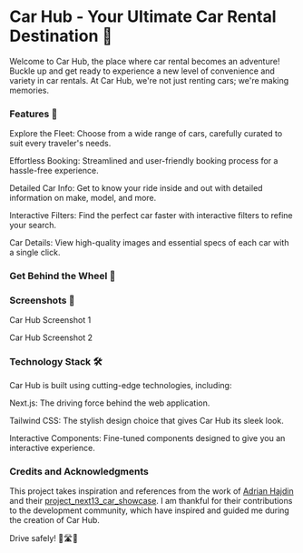 # Car Hub - Your Ultimate Car Rental Destination 🚗
Welcome to Car Hub, the place where car rental becomes an adventure! Buckle up and get ready to experience a new level of convenience and variety in car rentals. At Car Hub, we're not just renting cars; we're making memories.

### Features 🌟
Explore the Fleet: Choose from a wide range of cars, carefully curated to suit every traveler's needs.

Effortless Booking: Streamlined and user-friendly booking process for a hassle-free experience.

Detailed Car Info: Get to know your ride inside and out with detailed information on make, model, and more.

Interactive Filters: Find the perfect car faster with interactive filters to refine your search.

Car Details: View high-quality images and essential specs of each car with a single click.

### Get Behind the Wheel 🚀


### Screenshots 📸
Car Hub Screenshot 1

Car Hub Screenshot 2

### Technology Stack 🛠
Car Hub is built using cutting-edge technologies, including:

Next.js: The driving force behind the web application.

Tailwind CSS: The stylish design choice that gives Car Hub its sleek look.

Interactive Components: Fine-tuned components designed to give you an interactive experience.

### Credits and Acknowledgments

This project takes inspiration and references from the work of [Adrian Hajdin](https://github.com/adrianhajdin) and their [project_next13_car_showcase](https://github.com/adrianhajdin/project_next13_car_showcase). I am thankful for their contributions to the development community, which have inspired and guided me during the creation of Car Hub.



Drive safely! 🚀🛣🚗
